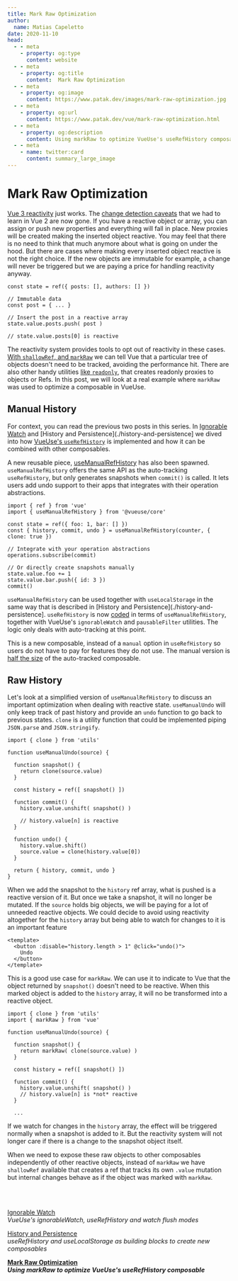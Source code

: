 ```yaml
---
title: Mark Raw Optimization
author:
  name: Matias Capeletto
date: 2020-11-10
head:
  - - meta
    - property: og:type
      content: website
  - - meta
    - property: og:title
      content:  Mark Raw Optimization
  - - meta
    - property: og:image
      content: https://www.patak.dev/images/mark-raw-optimization.jpg
  - - meta
    - property: og:url
      content: https://www.patak.dev/vue/mark-raw-optimization.html
  - - meta
    - property: og:description
      content: Using markRaw to optimize VueUse's useRefHistory composable
  - - meta
    - name: twitter:card
      content: summary_large_image
---
```


<BlogCover src="/images/mark-raw-optimization.jpg" />

# Mark Raw Optimization

[Vue 3 reactivity](https://v3.vuejs.org/guide/reactivity.html) just works. The [change detection caveats](https://vuejs.org/v2/guide/reactivity.html#Change-Detection-Caveats) that we had to learn in Vue 2 are now gone. If you have a reactive object or array, you can assign or push new properties and everything will fall in place. New proxies will be created making the inserted object reactive. You may feel that there is no need to think that much anymore about what is going on under the hood. But there are cases where making every inserted object reactive is not the right choice. If the new objects are immutable for example, a change will never be triggered but we are paying a price for handling reactivity anyway.

```js{9}
const state = ref({ posts: [], authors: [] })

// Immutable data
const post = { ... }

// Insert the post in a reactive array
state.value.posts.push( post )

// state.value.posts[0] is reactive
```

The reactivity system provides tools to opt out of reactivity in these cases. [With `shallowRef`, and `markRaw`](https://v3.vuejs.org/api/basic-reactivity.html#markraw) we can tell Vue that a particular tree of objects doesn't need to be tracked, avoiding the performance hit. There are also other handy utilities [like `readonly`](https://v3.vuejs.org/api/basic-reactivity.html#readonly), that creates readonly proxies to objects or Refs. In this post, we will look at a real example where `markRaw` was used to optimize a composable in VueUse.

## Manual History

For context, you can read the previous two posts in this series. In [Ignorable Watch](./ignorable-watch.md) and [History and Persistence](./history-and-persistence] we dived into how [VueUse's `useRefHistory`](https://vueuse.org/core/useRefHistory/) is implemented and how it can be combined with other composables.

A new reusable piece, [useManualRefHistory](https://vueuse.org/core/useManualRefHistory/) has also been spawned. `useManualRefHistory` offers the same API as the auto-tracking `useRefHistory`, but only generates snapshots when `commit()` is called. It lets users add undo support to their apps that integrates with their operation abstractions.

```js{8,13}
import { ref } from 'vue' 
import { useManualRefHistory } from '@vueuse/core'

const state = ref({ foo: 1, bar: [] })
const { history, commit, undo } = useManualRefHistory(counter, { clone: true })

// Integrate with your operation abstractions
operations.subscribe(commit)

// Or directly create snapshots manually
state.value.foo += 1
state.value.bar.push({ id: 3 })
commit()
```

`useManualRefHistory` can be used together with `useLocalStorage` in the same way that is described in [History and Persistence](./history-and-persistence]. `useRefHistory` is now [coded](https://github.com/vueuse/vueuse/blob/main/packages/core/useRefHistory/index.ts) in terms of `useManualRefHistory`, together with VueUse's `ignorableWatch` and `pausableFilter` utilities. The logic only deals with auto-tracking at this point.

This is a new composable, instead of a `manual` option in `useRefHistory` so users do not have to pay for features they do not use. The manual version is [half the size](https://vueuse.org/core/useManualRefHistory/) of the auto-tracked composable.

## Raw History

Let's look at a simplified version of `useManualRefHistory` to discuss an important optimization when dealing with reactive state. `useManualUndo` will only keep track of past history and provide an `undo` function to go back to previous states. `clone` is a utility function that could be implemented piping `JSON.parse` and `JSON.stringify`.

```js{5-7,11-14}
import { clone } from 'utils'

function useManualUndo(source) {

  function snapshot() {
    return clone(source.value)
  }

  const history = ref([ snapshot() ])
  
  function commit() {
    history.value.unshift( snapshot() )

    // history.value[n] is reactive
  }

  function undo() {
    history.value.shift()
    source.value = clone(history.value[0])
  }

  return { history, commit, undo }
}  
```

When we add the snapshot to the `history` ref array, what is pushed is a reactive version of it. But once we take a snapshot, it will no longer be mutated. If the `source` holds big objects, we will be paying for a lot of unneeded reactive objects. We could decide to avoid using reactivity altogether for the `history` array but being able to watch for changes to it is an important feature

```html{2}
<template>
  <button :disable="history.length > 1" @click="undo()">
    Undo
  </button>
</template>
```

This is a good use case for `markRaw`. We can use it to indicate to Vue that the object returned by `snapshot()` doesn't need to be reactive. When this marked object is added to the `history` array, it will no be transformed into a reactive object.

```js{2,6-8,12-15}
import { clone } from 'utils'
import { markRaw } from 'vue'

function useManualUndo(source) {

  function snapshot() {
    return markRaw( clone(source.value) )
  }

  const history = ref([ snapshot() ])

  function commit() {
    history.value.unshift( snapshot() )
    // history.value[n] is *not* reactive
  }

  ...
```

If we watch for changes in the `history` array, the effect will be triggered normally when a snapshot is added to it. But the reactivity system will not longer care if there is a change to the snapshot object itself.

When we need to expose these raw objects to other composables independently of other reactive objects, instead of `markRaw` we have `shallowRef` available that creates a ref that tracks its own `.value` mutation but internal changes behave as if the object was marked with `markRaw`.

<br><br>

[Ignorable Watch](./ignorable-watch.md)
<br>*VueUse's ignorableWatch, useRefHistory and watch flush modes*

[History and Persistence](./history-and-persistence.md)
<br>*useRefHistory and useLocalStorage as building blocks to create new composables*

[**Mark Raw Optimization**](./mark-raw-optimization.md)
<br>***Using markRaw to optimize VueUse's useRefHistory composable***
